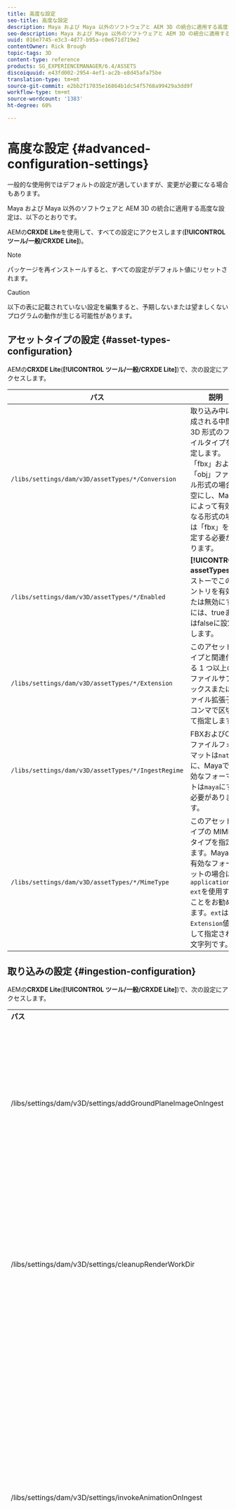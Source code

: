 ```yaml
---
title: 高度な設定
seo-title: 高度な設定
description: Maya および Maya 以外のソフトウェアと AEM 3D の統合に適用する高度な設定について説明します。
seo-description: Maya および Maya 以外のソフトウェアと AEM 3D の統合に適用する高度な設定について説明します。
uuid: 016e7745-e3c3-4d77-b95a-c0e671d719e2
contentOwner: Rick Brough
topic-tags: 3D
content-type: reference
products: SG_EXPERIENCEMANAGER/6.4/ASSETS
discoiquuid: e43fd002-2954-4ef1-ac2b-e8d45afa75be
translation-type: tm+mt
source-git-commit: e2bb2f17035e16864b1dc54f5768a99429a3dd9f
workflow-type: tm+mt
source-wordcount: '1383'
ht-degree: 60%

---
```



# 高度な設定  {#advanced-configuration-settings}

一般的な使用例ではデフォルトの設定が適していますが、変更が必要になる場合もあります。

Maya および Maya 以外のソフトウェアと AEM 3D の統合に適用する高度な設定は、以下のとおりです。

AEMの&#x200B;**CRXDE Lite**&#x200B;を使用して、すべての設定にアクセスします(**[!UICONTROL ツール/一般/CRXDE Lite]**)。

>[!NOTE]
>
>パッケージを再インストールすると、すべての設定がデフォルト値にリセットされます。

>[!CAUTION]
>
>以下の表に記載されていない設定を編集すると、予期しないまたは望ましくないプログラムの動作が生じる可能性があります。

## アセットタイプの設定  {#asset-types-configuration}

AEMの&#x200B;**CRXDE Lite**(**[!UICONTROL ツール/一般/CRXDE Lite]**)で、次の設定にアクセスします。

| パス | 説明 |
|---|---|
| `/libs/settings/dam/v3D/assetTypes/*/Conversion` | 取り込み中に作成される中間 3D 形式のファイルタイプを指定します。「fbx」および「obj」ファイル形式の場合は空にし、Maya によって有効になる形式の場合は「fbx」を指定する必要があります。 |
| `/libs/settings/dam/v3D/assetTypes/*/Enabled` | **[!UICONTROL assetTypes]**&#x200B;リストーでこのエントリを有効または無効にするには、trueまたはfalseに設定します。 |
| `/libs/settings/dam/v3D/assetTypes/*/Extension` | このアセットタイプと関連付ける 1 つ以上のファイルサフィックスまたはファイル拡張子をコンマで区切って指定します。 |
| `/libs/settings/dam/v3D/assetTypes/*/IngestRegime` | FBXおよびOBJファイルフォーマットは`native`に、Mayaで有効なフォーマットは`maya`にする必要があります。 |
| `/libs/settings/dam/v3D/assetTypes/*/MimeType` | このアセットタイプの MIME タイプを指定します。Mayaで有効なフォーマットの場合は、`application/x-ext`を使用することをお勧めします。`ext`は`Extension`値として指定された文字列です。 |

## 取り込みの設定 {#ingestion-configuration}

AEMの&#x200B;**CRXDE Lite**(**[!UICONTROL ツール/一般/CRXDE Lite]**)で、次の設定にアクセスします。

<table> 
 <tbody> 
  <tr> 
   <td><strong>パス</strong></td> 
   <td><strong>説明</strong></td> 
  </tr> 
  <tr> 
   <td>/libs/settings/dam/v3D/settings/addGroundPlaneImageOnIngest</td> 
   <td>IBL ステージで表示またはレンダリングするときに、アンビエントオクルージョンドロップシャドウの生成を有効にします。Rapid Refine でのプレビューとレンダリングに適用されます。</td> 
  </tr> 
  <tr> 
   <td><p>/libs/settings/dam/v3D/settings/cleanupRenderWorkDir</p> </td> 
   <td>変換およびレンダリング後に MayaWork フォルダーに一時ファイルを保持する場合は、<strong>false</strong> に設定します。Maya での変換およびレンダリングでの問題をデバッグする場合に役立ちます。</td> 
  </tr> 
  <tr> 
   <td>/libs/settings/dam/v3D/settings/invokeAnimationOnIngest</td> 
   <td><p>有効にした場合、サーバーに ImageMagick がインストールされて、magickPath が設定されます。Rapid Refine を使用して、カード表示やその他の表示でサムネールとして使用される 3D オブジェクトのシンプルなアニメーションが作成されます。</p> <p>アニメーションを作成すると、取り込みプロセス中に CPU リソースを大量に消費します。</p> </td> 
  </tr> 
  <tr> 
   <td>/libs/settings/dam/v3D/settings/invokeLightMapsOnIngest</td> 
   <td>取り込み時にライトマップの自動作成を有効にします。<strong>false</strong> に設定すると、ライトマップの自動作成が無効になります。これにより、CPU リソースの消費が大幅に削減されますが、Rapid Refine でのプレビューおよびレンダリング時の画質が低下する場合があります。Maya でのレンダリングには影響しません。</td> 
  </tr> 
  <tr> 
   <td>/libs/settings/dam/v3D/settings/gPlaneZero</td> 
   <td><p><strong>true</strong>（デフォルト）に設定した場合、必要に応じて、オブジェクトのすべてのパーツが地表面の上(y=0)に来るように、オブジェクトは垂直方向に移動します。</p> <p><strong>false</strong>（デフォルト）に設定した場合、オブジェクトは再配置されず、ステージのグラウンド平面によって部分的に隠れる場合があります。 （Rapid Refine でのプレビューとレンダリングにのみ適用されます）。ただし、Maya でのレンダリングには影響しません。<strong>true</strong>に設定した場合、Mayaのオブジェクトの垂直位置は、プレビューの場合と、高速リファイン(Rapid Refine)を使用してレンダリングする場合とで異なる場合があります。</p> </td> 
  </tr> 
  <tr> 
   <td>/libs/settings/dam/v3D/Paths/magickPath</td> 
   <td>ImageMagick 変換ユーティリティのパスと名前です。アニメーションサムネールの作成が有効な場合は、絶対パスが必要です。</td> 
  </tr> 
  <tr> 
   <td>/libs/settings/dam/v3D/settings/MaxCpuPercentage</td> 
   <td><p>3D アセットの取り込み処理に最大でどの程度の CPU を使用するかを指定します。</p> <p>大きい値を設定すると、取り込み速度が上がりますが、AEM の反応が全体的に遅くなる場合があります。この設定は概算でかまいません。使用できる CPU コアの数が増えれば、精度も向上します。</p> </td> 
  </tr> 
 </tbody> 
</table>

## Cloud Services構成設定{#cloud-services-configuration-settings}

次の設定の値は、Adobeのアカウントマネージャー、プロビジョニングエキスパートまたはサポート担当者が提供します。

| **パス** | **説明** |
|---|---|
| `/libs/settings/dam/v3D/services/aws/accountId` | AdobeAWSアカウントのアカウントID。 |
| `/libs/settings/dam/v3D/services/aws/bucketName` | S3転送バケットの名前。通常は`aem3d`です。 |
| `/libs/settings/dam/v3D/services/aws/customerId` | Adobeが組織に割り当てる一意のID。 AWS CognitoユーザーIDとして使用されます。 |
| `/libs/settings/dam/v3D/services/aws/encryptedPassword` | このcustomerIdに関連付けられているパスワード。 AWS Cognitoパスワードとして使用されます。 |
| `/libs/settings/dam/v3D/services/aws/region` | クラウドサービスがデプロイされるAWSリージョン。 |
| `/libs/settings/dam/v3D/services/aws/userPoolId` | 適用可能なAWS CognitoユーザープールID。 |
| `/libs/settings/dam/v3D/services/dncr/clientId` | AWS CognitoクライアントID（dncrコンバージョンサービス用）。 |

## 共通の処理設定{#common-processing-settings}

AEMの&#x200B;**CRXDE Lite**(**[!UICONTROL ツール/一般/CRXDE Lite]**)で、次の設定にアクセスします。

| **パス** | **説明** |
|---|---|
| `/libs/settings/dam/v3D/Paths/mayaWorkPath` | Maya の変換およびレンダリングの作業フォルダーの名前と場所です。フォルダーが存在しない場合は自動的に作成されます。 |
| `/libs/settings/dam/v3D/Paths/maxWorkPath` | 3ds Max変換の作業フォルダの名前と場所。 フォルダーが存在しない場合は自動的に作成されます。 |
| `/libs/settings/dam/v3D/settings/debugNative` | **[!UICONTROL true]** に設定すると、Rapid Refine レンダラーでの形式変換およびレンダリング中にデバッグ情報を作成できます。 |

## レンダラーの設定 {#renderer-configuration}

AEMの&#x200B;**CRXDE Lite**(**[!UICONTROL ツール/一般/CRXDE Lite]**)で、次の設定にアクセスします。

| **パス** | **説明** |
|---|---|
| `/libs/settings/dam/v3D/settings/dynamicIBL` | **[!UICONTROL true]** に設定し、あらかじめ生成されたライトマップが利用できない場合（つまり、invokeLightMapsOnIngest=false の場合）、Rapid Refine レンダラーは、レンダリング中にライトマップを作成して、レンダリング画質を向上させます。この設定を有効にすると、レンダリング時間が大幅に長くなる場合があります。**[!UICONTROL false]**&#x200B;に設定すると、このような状況でのCPU使用量は最小限に抑えられますが、レンダリング品質は低下する場合があります。 |
| `/libs/settings/dam/v3D/renderers/*/Enabled` | **[!UICONTROL true]** に設定するとレンダラーが有効になり、**[!UICONTROL false]** に設定すると無効になります。 |
| `/libs/settings/dam/v3D/renderers/*/Display` | レンダリングパネルのレンダラーセレクターで表示される有効なレンダラーの文字列を変更できます。 |
| `/libs/settings/dam/v3D/renderers/*/MaxCpuPercentage` | 3D シーンのレンダリングに最大でどの程度の CPU を使用するかを指定します。大きい値を設定すると、レンダリング速度が上がりますが、AEM の反応が全体的に遅くなる場合があります。この設定は概算でかまいません。使用できる CPU コアの数が増えれば、精度も向上します。 |

## 3Dアセットプレビュー設定{#d-asset-preview-settings}

AEMの&#x200B;**CRXDE Lite**(**[!UICONTROL ツール/一般/CRXDE Lite]**)で、次の設定にアクセスします。

| パス | 説明 |
|---|---|
| `/libs/settings/dam/v3D/WebGLSites/autoSpin` | **[!UICONTROL true]**&#x200B;または&#x200B;**[!UICONTROL false]**&#x200B;に設定すると、ページ読み込み時の自動スピン（自動カメラオービット）を有効または無効にできます。 |
| `/libs/settings/dam/v3D/WebGLSites/autoSpinAfterReset` | **[!UICONTROL true]**&#x200B;に設定すると、**[!UICONTROL リセット]**&#x200B;が押された後に自動スピンが再開されます。 自動スピンが無効になっている場合は無視されます。 |
| `/libs/settings/dam/v3D/WebGLSites/autoSpinSpeed` | 自動スピンの速度（1 分あたりの回転数）と方向を指定します。右から左に回転する場合は負の値を、左から右に回転する場合は正の値を指定します。 |
| `/libs/settings/dam/v3D/WebGL/continueRotate` | タッチ操作とマウス操作に対するビューアの応答の段階的なフェードアウトで続行を無効にするには、**[!UICONTROL false]**&#x200B;に設定します。 |
| `/libs/settings/dam/v3D/WebGL/curtainColor` | 読み込みおよび初期化中に 3D アセットプレビューの表示域を任意で覆うことができる読み込みカーテンの色を指定します。R,G,B として値を指定します。それぞれの色成分の範囲は 0～255 です。 |
| `/libs/settings/dam/v3D/WebGL/fadeCurtains` | **[!UICONTROL true]**&#x200B;に設定した場合、ビューアの初期化の後半で、ロードカーテンが徐々にフェードアウトします。 **[!UICONTROL false]**&#x200B;に設定した場合、読み込みと初期化が完了するまで、カーテンは不透明のままです。 |
| `/libs/settings/dam/v3D/WebGL/showCurtains` | **[!UICONTROL true]**&#x200B;または&#x200B;**[!UICONTROL false]**&#x200B;に設定すると、3Dアセットプレビューのロードカーテンの有効/無効が切り替わります。 |
| `/libs/settings/dam/v3D/WebGL/spinHeight` | 自動スピンが有効でアクティブな場合、カメラの垂直方向の位置は、3D オブジェクトの高さを基準にして自動的に調整されます。0.5 に設定すると、カメラの垂直方向の位置はオブジェクトの高さの 1/2 の位置になり、水平線は表示域の垂直方向の中心になります。大きい値を設定すると、カメラはオブジェクトを見下ろすようになり、レンダリングされる水平線の高さは高くなります。小さい値を設定すると、カメラはオブジェクトを見上げるようになり、水平線は低くなります。 |

## 3Dサイトコンポーネントの設定{#d-sites-component-settings}

AEMの&#x200B;**CRXDE Lite**(**[!UICONTROL ツール/一般/CRXDE Lite]**)で、次の設定にアクセスします。

| パス | 説明 |
|---|---|
| `/libs/settings/dam/v3D/WebGLSites/autoSpinAfterReset` | ホームを押した後に自動スピン（自動カメラオービット）を再開するには、**[!UICONTROL true]**&#x200B;に設定します。 自動スピンが無効になっている場合は無視されます。 |
| `/libs/settings/dam/v3D/WebGLSites/continueRotate` | タッチ操作とマウス操作に対するビューアの応答の段階的なフェードアウトで続行を無効にするには、**[!UICONTROL false]**&#x200B;に設定します。 |
| `/libs/settings/dam/v3D/WebGLSites/curtainColor` | 読み込み中に 3D Sites コンポーネントの表示域をオプションで覆うことができる読み込みカーテンの色を指定します。R,G,B として値を指定します。それぞれの色成分の範囲は 0～255 です。 |
| `/libs/settings/dam/v3D/WebGLSites/fadeCurtains` | **[!UICONTROL true]**&#x200B;に設定すると、ロードカーテンは、ロードと初期化の後半の部分で徐々にフェードアウトします。 **[!UICONTROL false]**&#x200B;に設定した場合、読み込みと初期化が完了するまで、カーテンは不透明のままです。 |
| `/libs/settings/dam/v3D/WebGLSites/showCurtains` | **[!UICONTROL true]**&#x200B;または&#x200B;**[!UICONTROL false]**&#x200B;に設定すると、3Dサイトコンポーネントのロードカーテンが有効または無効になります。 |
| `/libs/settings/dam/v3D/WebGLSites/spinHeight` | 自動スピンが有効でアクティブな場合、カメラの垂直方向の位置は、3D オブジェクトの高さを基準にして自動的に調整されます。0.5 に設定すると、カメラの垂直方向の位置はオブジェクトの高さの 1/2 の位置になり、水平線は表示域の垂直方向の中心になります。大きい値を設定すると、カメラはオブジェクトを見下ろすようになり、レンダリングされる水平線の高さは高くなります。小さい値を設定すると、カメラはオブジェクトを見上げるようになり、水平線は低くなります。 |

